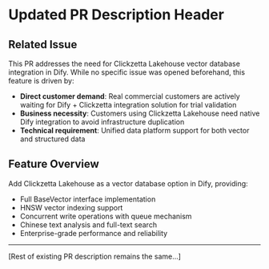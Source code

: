 # Updated PR Description Header

## Related Issue
This PR addresses the need for Clickzetta Lakehouse vector database integration in Dify. While no specific issue was opened beforehand, this feature is driven by:

- **Direct customer demand**: Real commercial customers are actively waiting for Dify + Clickzetta integration solution for trial validation
- **Business necessity**: Customers using Clickzetta Lakehouse need native Dify integration to avoid infrastructure duplication
- **Technical requirement**: Unified data platform support for both vector and structured data

## Feature Overview
Add Clickzetta Lakehouse as a vector database option in Dify, providing:
- Full BaseVector interface implementation
- HNSW vector indexing support
- Concurrent write operations with queue mechanism
- Chinese text analysis and full-text search
- Enterprise-grade performance and reliability

---

[Rest of existing PR description remains the same...]